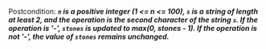 Postcondition: ***`n` is a positive integer (1 <= n <= 100), `s` is a string of length at least 2, and the operation is the second character of the string `s`. If the operation is '-', `stones` is updated to max(0, stones - 1). If the operation is not '-', the value of `stones` remains unchanged.***